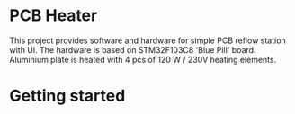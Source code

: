 # PCB Heater

This project provides software and hardware for simple PCB reflow station with UI.
The hardware is based on STM32F103C8 'Blue Pill' board. Aluminium plate is heated with 4 pcs of 120 W / 230V heating elements.

# Getting started

